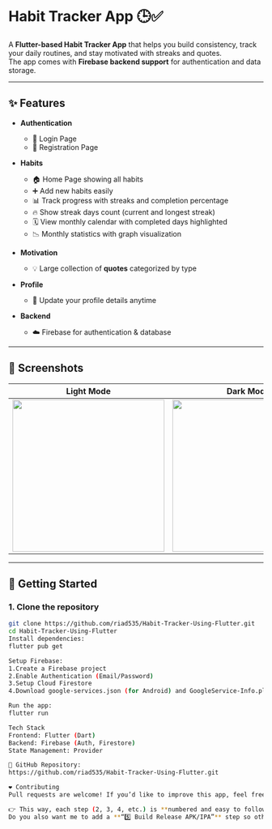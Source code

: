 # Habit Tracker App 🕒✅

A **Flutter-based Habit Tracker App** that helps you build consistency, track your daily routines, and stay motivated with streaks and quotes.  
The app comes with **Firebase backend support** for authentication and data storage.

---

## ✨ Features

- **Authentication**
    - 🔑 Login Page
    - 📝 Registration Page

- **Habits**
    - 🏠 Home Page showing all habits
    - ➕ Add new habits easily
    - 📊 Track progress with streaks and completion percentage
    - 🔥 Show streak days count (current and longest streak)
    - 🗓️ View monthly calendar with completed days highlighted
    - 📉 Monthly statistics with graph visualization

- **Motivation**
    - 💡 Large collection of **quotes** categorized by type

- **Profile**
    - 👤 Update your profile details anytime

- **Backend**
    - ☁️ Firebase for authentication & database

---

## 📸 Screenshots

Light Mode | Dark Mode
---|---
<img src="assets/screenshots/White.png" width="300"> | <img src="assets/screenshots/Black.png" width="300">

---

## 🚀 Getting Started

### 1. Clone the repository
```bash
git clone https://github.com/riad535/Habit-Tracker-Using-Flutter.git
cd Habit-Tracker-Using-Flutter
Install dependencies:
flutter pub get

Setup Firebase:
1.Create a Firebase project
2.Enable Authentication (Email/Password)
3.Setup Cloud Firestore
4.Download google-services.json (for Android) and GoogleService-Info.plist (for iOS) and add them to your project

Run the app:
flutter run

Tech Stack
Frontend: Flutter (Dart)
Backend: Firebase (Auth, Firestore)
State Management: Provider

📌 GitHub Repository:
https://github.com/riad535/Habit-Tracker-Using-Flutter.git

❤️ Contributing
Pull requests are welcome! If you’d like to improve this app, feel free to fork and create a PR.

👉 This way, each step (2, 3, 4, etc.) is **numbered and easy to follow**.  
Do you also want me to add a **“5️⃣ Build Release APK/IPA”** step so others can build an installable app, or keep it only up to `flutter run`?
